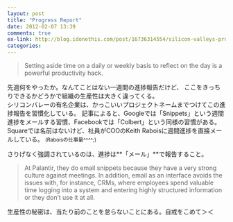 ```yaml
---
layout: post
title: "Progress Report"
date: 2012-02-07 13:39
comments: true
ex-link: http://blog.idonethis.com/post/16736314554/silicon-valleys-productivity-secret
categories: 
---
```

>Setting aside time on a daily or weekly basis to reflect on the day is a powerful productivity hack.  

先週何をやったか。なんてことはない一週間の進捗報告だけど、
ここをきっちりできるかどうかで組織の生産性は大きく違ってくる。    
シリコンバレーの有名企業は、かっこいいプロジェクトネームまでつけてこの進捗報告を習慣化している。
記事によると、Googleでは「Snippets」という週間進捗をメールする習慣、Facebookでは「Colbert」という同様の習慣がある。
Squareでは名前はないけど、社員がCOOのKeith Raboisに週間進捗を直接メールしている。
<small>(Raboisの仕事量^^^^;)</small>
  

さりげなく強調されているのは、進捗は**「メール」**で報告すること。
>At Palantir, they do email snippets because they have a very strong culture against meetings.  In addition, email as an interface avoids the issues with, for instance, CRMs, where employees spend valuable time logging into a system and entering highly structured information or they don’t use it at all. 


生産性の秘密は、当たり前のことを怠らないことにある。自戒をこめて＞＜
